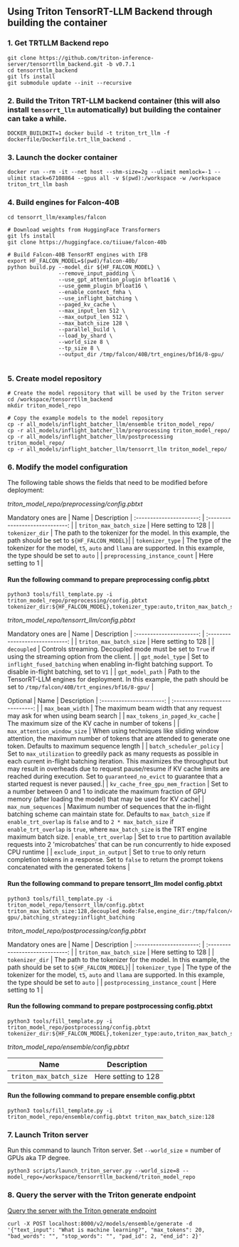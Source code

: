 ## Using Triton TensorRT-LLM Backend through building the container

### 1. Get TRTLLM Backend repo
```
git clone https://github.com/triton-inference-server/tensorrtllm_backend.git -b v0.7.1
cd tensorrtllm_backend
git lfs install
git submodule update --init --recursive
```

### 2. Build the Triton TRT-LLM backend container (this will also install `tensorrt_llm` automatically) but building the container can take a while.

```
DOCKER_BUILDKIT=1 docker build -t triton_trt_llm -f dockerfile/Dockerfile.trt_llm_backend .
```

### 3. Launch the docker container
```
docker run --rm -it --net host --shm-size=2g --ulimit memlock=-1 --ulimit stack=67108864 --gpus all -v $(pwd):/workspace -w /workspace  triton_trt_llm bash
```

### 4. Build engines for Falcon-40B
```
cd tensorrt_llm/examples/falcon

# Download weights from HuggingFace Transformers
git lfs install
git clone https://huggingface.co/tiiuae/falcon-40b

# Build Falcon-40B TensorRT engines with IFB
export HF_FALCON_MODEL=$(pwd)/falcon-40b/
python build.py --model_dir ${HF_FALCON_MODEL} \
                --remove_input_padding \
                --use_gpt_attention_plugin bfloat16 \
                --use_gemm_plugin bfloat16 \
                --enable_context_fmha \
                --use_inflight_batching \
                --paged_kv_cache \
                --max_input_len 512 \
                --max_output_len 512 \
                --max_batch_size 128 \
                --parallel_build \
                --load_by_shard \
                --world_size 8 \
                --tp_size 8 \
                --output_dir /tmp/falcon/40B/trt_engines/bf16/8-gpu/ 


```

### 5. Create model repository
```
# Create the model repository that will be used by the Triton server
cd /workspace/tensorrtllm_backend
mkdir triton_model_repo

# Copy the example models to the model repository
cp -r all_models/inflight_batcher_llm/ensemble triton_model_repo/
cp -r all_models/inflight_batcher_llm/preprocessing triton_model_repo/
cp -r all_models/inflight_batcher_llm/postprocessing triton_model_repo/
cp -r all_models/inflight_batcher_llm/tensorrt_llm triton_model_repo/

```

### 6. Modify the model configuration
The following table shows the fields that need to be modified before deployment:

*triton_model_repo/preprocessing/config.pbtxt*

Mandatory ones are
| Name | Description
| :----------------------: | :-----------------------------: |
| `triton_max_batch_size` | Here setting to 128 |
| `tokenizer_dir` | The path to the tokenizer for the model. In this example, the path should be set to `${HF_FALCON_MODEL}`|
| `tokenizer_type` | The type of the tokenizer for the model, `t5`, `auto` and `llama` are supported. In this example, the type should be set to `auto` |
| `preprocessing_instance_count` | Here setting to 1 |

#### Run the following command to prepare preprocessing config.pbtxt
```
python3 tools/fill_template.py -i triton_model_repo/preprocessing/config.pbtxt tokenizer_dir:${HF_FALCON_MODEL},tokenizer_type:auto,triton_max_batch_size:128,preprocessing_instance_count:1
```


*triton_model_repo/tensorrt_llm/config.pbtxt*

Mandatory ones are
| Name | Description
| :----------------------: | :-----------------------------: |
| `triton_max_batch_size` | Here setting to 128 |
| `decoupled` | Controls streaming. Decoupled mode must be set to `True` if using the streaming option from the client. |
| `gpt_model_type` | Set to `inflight_fused_batching` when enabling in-flight batching support. To disable in-flight batching, set to `V1` |
| `gpt_model_path` | Path to the TensorRT-LLM engines for deployment. In this example, the path should be set to `/tmp/falcon/40B/trt_engines/bf16/8-gpu/` |

Optional
| Name | Description
| :----------------------: | :-----------------------------: |
| `max_beam_width` | The maximum beam width that any request may ask for when using beam search |
| `max_tokens_in_paged_kv_cache` | The maximum size of the KV cache in number of tokens |
| `max_attention_window_size` | When using techniques like sliding window attention, the maximum number of tokens that are attended to generate one token. Defaults to maximum sequence length |
| `batch_scheduler_policy` | Set to `max_utilization` to greedily pack as many requests as possible in each current in-flight batching iteration. This maximizes the throughput but may result in overheads due to request pause/resume if KV cache limits are reached during execution. Set to `guaranteed_no_evict` to guarantee that a started request is never paused.|
| `kv_cache_free_gpu_mem_fraction` | Set to a number between 0 and 1 to indicate the maximum fraction of GPU memory (after loading the model) that may be used for KV cache|
| `max_num_sequences` | Maximum number of sequences that the in-flight batching scheme can maintain state for. Defaults to `max_batch_size` if `enable_trt_overlap` is `false` and to `2 * max_batch_size` if `enable_trt_overlap` is `true`, where `max_batch_size` is the TRT engine maximum batch size.
| `enable_trt_overlap` | Set to `true` to partition available requests into 2 'microbatches' that can be run concurrently to hide exposed CPU runtime |
| `exclude_input_in_output` | Set to `true` to only return completion tokens in a response. Set to `false` to return the prompt tokens concatenated with the generated tokens  |

#### Run the following command to prepare tensorrt_llm model config.pbtxt

```
python3 tools/fill_template.py -i triton_model_repo/tensorrt_llm/config.pbtxt triton_max_batch_size:128,decoupled_mode:False,engine_dir:/tmp/falcon/40B/trt_engines/bf16/8-gpu/,batching_strategy:inflight_batching
```

*triton_model_repo/postprocessing/config.pbtxt*

Mandatory ones are
| Name | Description
| :----------------------: | :-----------------------------: |
| `triton_max_batch_size` | Here setting to 128 |
| `tokenizer_dir` | The path to the tokenizer for the model. In this example, the path should be set to `${HF_FALCON_MODEL}`|
| `tokenizer_type` | The type of the tokenizer for the model, `t5`, `auto` and `llama` are supported. In this example, the type should be set to `auto` |
| `postprocessing_instance_count` | Here setting to 1 |

#### Run the following command to prepare postprocessing config.pbtxt
```
python3 tools/fill_template.py -i triton_model_repo/postprocessing/config.pbtxt tokenizer_dir:${HF_FALCON_MODEL},tokenizer_type:auto,triton_max_batch_size:128,postprocessing_instance_count:1
```

*triton_model_repo/ensemble/config.pbtxt*

| Name | Description
| :----------------------: | :-----------------------------: |
| `triton_max_batch_size` | Here setting to 128 |

#### Run the following command to prepare ensemble config.pbtxt
```
python3 tools/fill_template.py -i triton_model_repo/ensemble/config.pbtxt triton_max_batch_size:128
```

### 7. Launch Triton server

Run this command to launch Triton server. Set `--world_size` = number of GPUs aka TP degree.

```
python3 scripts/launch_triton_server.py --world_size=8 --model_repo=/workspace/tensorrtllm_backend/triton_model_repo
```

### 8. Query the server with the Triton generate endpoint
[Query the server with the Triton generate endpoint](https://github.com/triton-inference-server/tensorrtllm_backend#query-the-server-with-the-triton-generate-endpoint)

```
curl -X POST localhost:8000/v2/models/ensemble/generate -d '{"text_input": "What is machine learning?", "max_tokens": 20, "bad_words": "", "stop_words": "", "pad_id": 2, "end_id": 2}'
```
